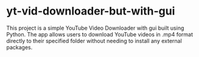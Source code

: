 # yt-vid-downloader-but-with-gui
This project is a simple YouTube Video Downloader  with gui built using Python. The app allows users to download YouTube videos in .mp4 format directly to their specified folder without needing to install any external packages.
